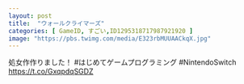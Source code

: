 ```yaml
---
layout: post
title:  "ウォールクライマーズ"
categories: [ GameID, すごい,ID1295318717987921920 ]
image: "https://pbs.twimg.com/media/E323rbMUUAACkqX.jpg"
---
```

処女作作りました！
 #はじめてゲームプログラミング 
 #NintendoSwitch https://t.co/GxqpdqSGDZ
